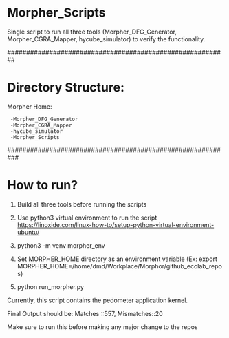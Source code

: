 # Morpher_Scripts
 
 Single script to run all three tools (Morpher_DFG_Generator, Morpher_CGRA_Mapper, hycube_simulator) to verify the functionality.
 
##########################################################
# Directory Structure:
 Morpher Home:
 
     -Morpher_DFG_Generator
     -Morpher_CGRA_Mapper
     -hycube_simulator
     -Morpher_Scripts

###########################################################
# How to run?

 1) Build all three tools before running the scripts

 2) Use python3 virtual environment to run the script
 https://linoxide.com/linux-how-to/setup-python-virtual-environment-ubuntu/

 3) python3 -m venv morpher_env

 4) Set MORPHER_HOME directory as an environment variable (Ex: export MORPHER_HOME=/home/dmd/Workplace/Morphor/github_ecolab_repos)

 5) python run_morpher.py
 
 Currently, this script contains the pedometer application kernel. 
 
 Final Output should be: 
	Matches ::557, Mismatches::20 
	
 Make sure to run this before making any major change to the repos

